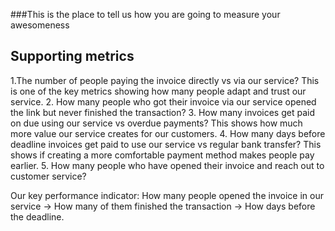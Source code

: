 ###This is the place to tell us how you are going to measure your awesomeness

## Supporting metrics
1.The number of people paying the invoice directly vs via our service? This is one of the key metrics showing how many people adapt and trust our service.
2. How many people who got their invoice via our service opened the link but never finished the transaction?
3. How many invoices get paid on due using our service vs overdue payments? This shows how much more value our service creates for our customers.
4. How many days before deadline invoices get paid to use our service vs regular bank transfer? This shows if creating a more comfortable payment method makes people pay earlier.
5. How many people who have opened their invoice and reach out to customer service?

Our key performance indicator:
How many people opened the invoice in our service -> How many of them finished the transaction -> How days before the deadline.
